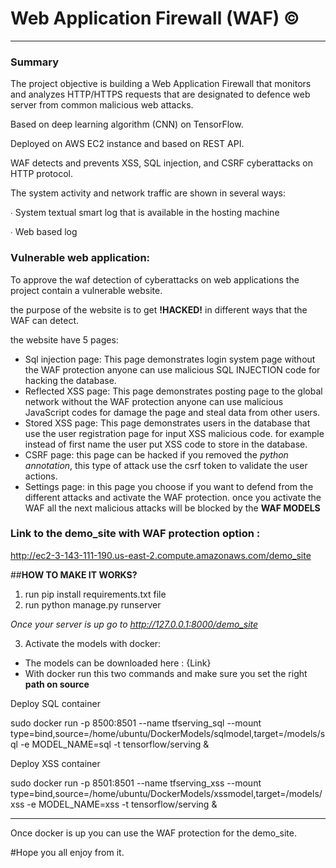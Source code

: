 # Web Application Firewall (WAF) &copy;

***
### Summary 
The project objective is building a Web Application Firewall that monitors and analyzes HTTP/HTTPS requests that are  designated to defence web server from common malicious  web attacks.

Based on deep learning algorithm (CNN) on TensorFlow. 

Deployed on AWS EC2 instance and based on REST API. 

WAF detects and prevents XSS, SQL injection, and CSRF cyberattacks on HTTP protocol.

The system activity and network traffic are shown in several ways:

∙ System textual smart log that is available in the hosting machine

∙ Web based log 

### Vulnerable web application:
To approve the waf detection of cyberattacks on web applications
the project contain a vulnerable website.

the purpose of the website is to get **!HACKED!** in different ways that the WAF can detect.

the website have 5 pages:
* Sql injection page: This page demonstrates login system page without the WAF protection anyone can use malicious SQL INJECTION code for hacking the database.
* Reflected XSS page: This page demonstrates posting page to the global network without the WAF protection anyone can use malicious JavaScript codes for damage the page and steal data from other users.
* Stored XSS page: This page demonstrates users in the database that use the user registration page for input XSS malicious code. for example instead of first name the user put XSS code to store in the database.
* CSRF page: this page can be hacked if you removed the *python annotation*, this type of attack use the csrf token to validate the user actions.
* Settings page: in this page you choose if you want to defend from the different attacks and activate the WAF protection. once you activate the WAF all the next malicious attacks will be blocked by the **WAF MODELS**

### Link to the demo_site with WAF protection option : 
http://ec2-3-143-111-190.us-east-2.compute.amazonaws.com/demo_site

##**HOW TO MAKE IT WORKS?**

1. run pip install requirements.txt file
2. run python manage.py runserver

*Once your server is up go to  http://127.0.0.1:8000/demo_site*

3. Activate the models with docker:
* The models can be downloaded here : {Link}
* With docker run this two commands and make sure you set the right **path on source**

Deploy SQL container

sudo docker run -p 8500:8501 --name tfserving_sql --mount type=bind,source=/home/ubuntu/DockerModels/sqlmodel,target=/models/sql -e MODEL_NAME=sql -t tensorflow/serving &

Deploy XSS container

sudo docker run -p 8501:8501 --name tfserving_xss --mount type=bind,source=/home/ubuntu/DockerModels/xssmodel,target=/models/xss -e MODEL_NAME=xss -t tensorflow/serving &

***
Once docker is up you can use the WAF protection for the demo_site.

#Hope you all enjoy from it.



